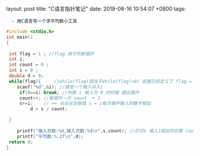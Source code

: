 layout: post
title:  "C语言指针笔记"
date:   2019-08-16 10:54:07 +0800
tags:

      - 用C语言写一个求平均数小工具

~~~c
#include <stdio.h>
int main()
{  
	
 int flag = 1 ; //flag 用于判断循环
 int i;
 int count = 0 ;
 int s = 0 ;
 double d = 0;
 while(flag){     //while(flag)相当于while(flag!=0) 前面已经定义了 flag = 1 这里判断在flag 在非0的情况下 进行循环 如果flag = 0 程序就不循环直接运行结束 因为定义了不等0 所有会无限进行循环
 	scanf("%d",&i); //接受一个输入存入i 
	 if(0==i) break; //判断 i 输入为 0 的时候 跳出循环
	 count++; //每循环一次 count  + 1  
	 s+=i;    // += 从右往左赋值 s = i每次循环输入的数字相加
         d = s / count;

 }
	
	printf("输入总数:%d,输入次数:%d\n",s,count); //打印s 输入i相加的总数 count 输入的次数
	printf("平均数:%.2f\n",d);
 return 0;
}
~~~

